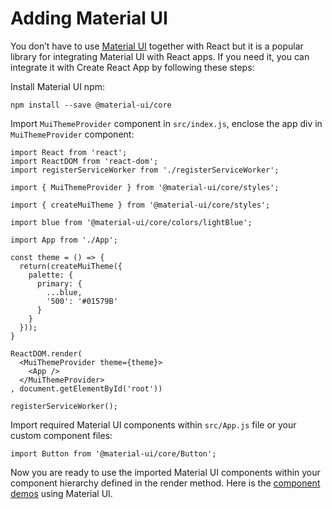 # Adding Material UI

You don’t have to use [Material UI](https://material-ui.com/getting-started/installation) together with React but it is a popular library for integrating Material UI with React apps. If you need it, you can integrate it with Create React App by following these steps:

Install Material UI npm:

```
npm install --save @material-ui/core
```

Import `MuiThemeProvider` component in `src/index.js`, enclose the app div in `MuiThemeProvider` component:

```
import React from 'react';
import ReactDOM from 'react-dom';
import registerServiceWorker from './registerServiceWorker';

import { MuiThemeProvider } from '@material-ui/core/styles';

import { createMuiTheme } from '@material-ui/core/styles';

import blue from '@material-ui/core/colors/lightBlue';

import App from './App';

const theme = () => {
  return(createMuiTheme({
    palette: {
      primary: {
        ...blue,
        '500': '#01579B'
      }
    }
  }));
}

ReactDOM.render(
  <MuiThemeProvider theme={theme}>
    <App />
  </MuiThemeProvider>
, document.getElementById('root'))

registerServiceWorker();
```

Import required Material UI components within `src/App.js` file or your custom component files:

```
import Button from '@material-ui/core/Button';
```

Now you are ready to use the imported Material UI components within your component hierarchy defined in the render method. Here is the [component demos](https://material-ui.com/demos/app-bar) using Material UI.
